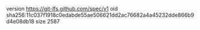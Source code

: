version https://git-lfs.github.com/spec/v1
oid sha256:11c037f1918c0edabde55ae506621dd2ac76682a4a45232dde866b9d4e08db18
size 2587
